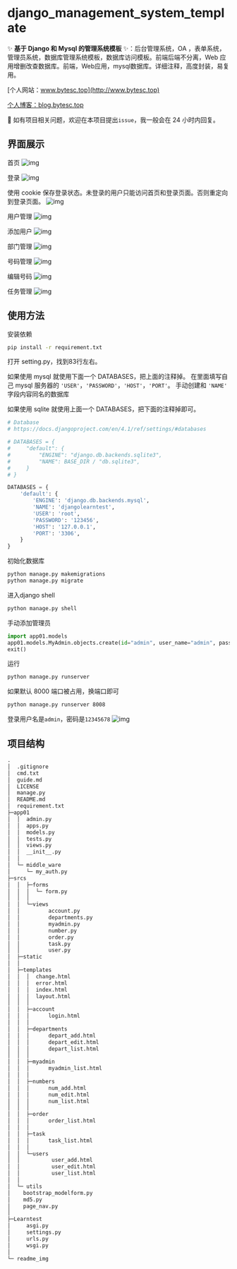# django_management_system_template

✨ **基于 Django 和 Mysql 的管理系统模板** ✨：后台管理系统，OA ，表单系统，管理员系统，数据库管理系统模板，数据库访问模板。前端后端不分离，Web 应用增删改查数据库。前端，Web应用，mysql数据库。详细注释，高度封装，易复用。


[个人网站：www.bytesc.top](http://www.bytesc.top)

[个人博客：blog.bytesc.top](http://blog.bytesc.top)

🔔 如有项目相关问题，欢迎在本项目提出`issue`，我一般会在 24 小时内回复。

## 界面展示

首页
![img](./readme_img/frontpage.png)

登录
![img](./readme_img/login.png)

使用 cookie 保存登录状态。未登录的用户只能访问首页和登录页面。否则重定向到登录页面。
![img](./readme_img/cookie.png)

用户管理
![img](./readme_img/userm.png)

添加用户
![img](./readme_img/useradd.png)

部门管理
![img](./readme_img/depm.png)

号码管理
![img](./readme_img/numberm.png)

编辑号码
![img](./readme_img/numbere.png)

任务管理
![img](./readme_img/taskm.png)

## 使用方法

安装依赖
```bash
pip install -r requirement.txt
```

打开 setting.py，找到83行左右。

如果使用 mysql 就使用下面一个 DATABASES，把上面的注释掉。
在里面填写自己 mysql 服务器的 `'USER'`，`'PASSWORD'`，`'HOST'`，`'PORT'`。
手动创建和 `'NAME'` 字段内容同名的数据库

如果使用 sqlite 就使用上面一个 DATABASES，把下面的注释掉即可。

```python
# Database
# https://docs.djangoproject.com/en/4.1/ref/settings/#databases

# DATABASES = {
#     "default": {
#         "ENGINE": "django.db.backends.sqlite3",
#         "NAME": BASE_DIR / "db.sqlite3",
#     }
# }

DATABASES = {
    'default': {
        'ENGINE': 'django.db.backends.mysql',
        'NAME': 'djangolearntest',
        'USER': 'root',
        'PASSWORD': '123456',
        'HOST': '127.0.0.1',
        'PORT': '3306',
    }
}
```

初始化数据库
```bash
python manage.py makemigrations
python manage.py migrate
```

进入django shell
```bash
python manage.py shell
```

手动添加管理员
```python
import app01.models
app01.models.MyAdmin.objects.create(id="admin", user_name="admin", password="9b7bdac3cbd4af86551d5f27d64a5291")
exit()
```

运行
```bash
python manage.py runserver
```
如果默认 8000 端口被占用，换端口即可
```bash
python manage.py runserver 8008
```

登录用户名是`admin`，密码是`12345678`
![img](./readme_img/login.png)

## 项目结构

```txt
.
│  .gitignore
│  cmd.txt
│  guide.md
│  LICENSE
│  manage.py
│  README.md
│  requirement.txt
├─app01
│  │  admin.py
│  │  apps.py
│  │  models.py
│  │  tests.py
│  │  views.py
│  │  __init__.py
│  │
│  └─ middle_ware
│     └─ my_auth.py
├─srcs
│  │  ├─forms
│  │  │  └─ form.py
│  │  │
│  │  └─views
│  │         account.py
│  │         departments.py
│  │         myadmin.py
│  │         number.py
│  │         order.py
│  │         task.py
│  │         user.py
│  ├─static
│  │
│  ├─templates
│  │  │  change.html
│  │  │  error.html
│  │  │  index.html
│  │  │  layout.html
│  │  │
│  │  ├─account
│  │  │      login.html
│  │  │
│  │  ├─departments
│  │  │      depart_add.html
│  │  │      depart_edit.html
│  │  │      depart_list.html
│  │  │
│  │  ├─myadmin
│  │  │      myadmin_list.html
│  │  │
│  │  ├─numbers
│  │  │      num_add.html
│  │  │      num_edit.html
│  │  │      num_list.html
│  │  │
│  │  ├─order
│  │  │      order_list.html
│  │  │
│  │  ├─task
│  │  │      task_list.html
│  │  │
│  │  └─users
│  │          user_add.html
│  │          user_edit.html
│  │          user_list.html
│  │
│  └─ utils
│    bootstrap_modelform.py
│    md5.py
│    page_nav.py
│
├─Learntest
│     asgi.py
│     settings.py
│     urls.py
│     wsgi.py
│
└─ readme_img
```
